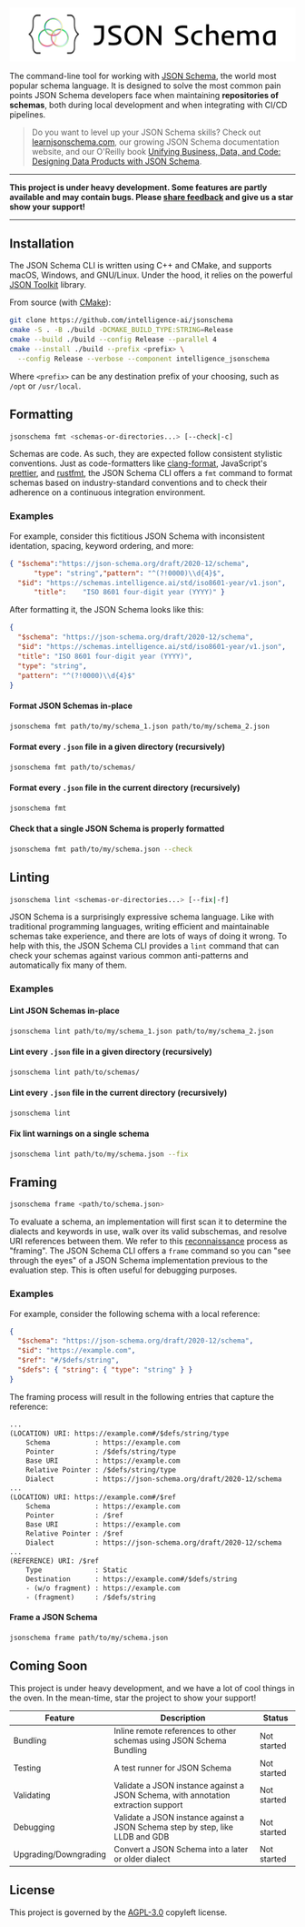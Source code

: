 ![JSON Schema](./assets/banner.png)

The command-line tool for working with [JSON Schema](https://json-schema.org),
the world most popular schema language. It is designed to solve the most common
pain points JSON Schema developers face when maintaining **repositories of
schemas**, both during local development and when integrating with CI/CD
pipelines.

> Do you want to level up your JSON Schema skills? Check out
> [learnjsonschema.com](https://www.learnjsonschema.com), our growing JSON
> Schema documentation website, and our O'Reilly book [Unifying Business, Data,
> and Code: Designing Data Products with JSON
> Schema](https://www.oreilly.com/library/view/unifying-business-data/9781098144999/).

***

**This project is under heavy development. Some features are partly available
and may contain bugs. Please [share
feedback](https://github.com/Intelligence-AI/jsonschema/issues/new) and give us
a star show your support!**

***

Installation
------------

The JSON Schema CLI is written using C++ and CMake, and supports macOS, Windows,
and GNU/Linux. Under the hood, it relies on the powerful [JSON
Toolkit](https://github.com/sourcemeta/jsontoolkit) library.

From source (with [CMake](https://cmake.org/)):

```sh
git clone https://github.com/intelligence-ai/jsonschema
cmake -S . -B ./build -DCMAKE_BUILD_TYPE:STRING=Release
cmake --build ./build --config Release --parallel 4
cmake --install ./build --prefix <prefix> \
  --config Release --verbose --component intelligence_jsonschema
```

Where `<prefix>` can be any destination prefix of your choosing, such as `/opt`
or `/usr/local`.

Formatting
----------

```sh
jsonschema fmt <schemas-or-directories...> [--check|-c]
```

Schemas are code. As such, they are expected follow consistent stylistic
conventions.  Just as code-formatters like
[clang-format](https://clang.llvm.org/docs/ClangFormat.html), JavaScript's
[prettier](https://prettier.io/), and
[rustfmt](https://github.com/rust-lang/rustfmt), the JSON Schema CLI offers a
`fmt` command to format schemas based on industry-standard conventions and to
check their adherence on a continuous integration environment.

### Examples

For example, consider this fictitious JSON Schema with inconsistent identation,
spacing, keyword ordering, and more:

```json
{ "$schema":"https://json-schema.org/draft/2020-12/schema",
      "type": "string","pattern": "^(?!0000)\\d{4}$",
  "$id": "https://schemas.intelligence.ai/std/iso8601-year/v1.json",
      "title":    "ISO 8601 four-digit year (YYYY)" }
```

After formatting it, the JSON Schema looks like this:

```json
{
  "$schema": "https://json-schema.org/draft/2020-12/schema",
  "$id": "https://schemas.intelligence.ai/std/iso8601-year/v1.json",
  "title": "ISO 8601 four-digit year (YYYY)",
  "type": "string",
  "pattern": "^(?!0000)\\d{4}$"
}
```

#### Format JSON Schemas in-place

```sh
jsonschema fmt path/to/my/schema_1.json path/to/my/schema_2.json
```

#### Format every `.json` file in a given directory (recursively)

```sh
jsonschema fmt path/to/schemas/
```

#### Format every `.json` file in the current directory (recursively)

```sh
jsonschema fmt
```

#### Check that a single JSON Schema is properly formatted

```sh
jsonschema fmt path/to/my/schema.json --check
```

Linting
-------

```sh
jsonschema lint <schemas-or-directories...> [--fix|-f]
```

JSON Schema is a surprisingly expressive schema language. Like with traditional
programming languages, writing efficient and maintainable schemas take
experience, and there are lots of ways of doing it wrong. To help with this,
the JSON Schema CLI provides a `lint` command that can check your schemas
against various common anti-patterns and automatically fix many of them.

### Examples

#### Lint JSON Schemas in-place

```sh
jsonschema lint path/to/my/schema_1.json path/to/my/schema_2.json
```

#### Lint every `.json` file in a given directory (recursively)

```sh
jsonschema lint path/to/schemas/
```

#### Lint every `.json` file in the current directory (recursively)

```sh
jsonschema lint
```

#### Fix lint warnings on a single schema

```sh
jsonschema lint path/to/my/schema.json --fix
```

Framing
-------

```sh
jsonschema frame <path/to/schema.json>
```

To evaluate a schema, an implementation will first scan it to determine the
dialects and keywords in use, walk over its valid subschemas, and resolve URI
references between them. We refer to this
[reconnaissance](https://en.wikipedia.org/wiki/Reconnaissance) process as
"framing". The JSON Schema CLI offers a `frame` command so you can "see through
the eyes" of a JSON Schema implementation previous to the evaluation step. This
is often useful for debugging purposes.

### Examples

For example, consider the following schema with a local reference:

```json
{
  "$schema": "https://json-schema.org/draft/2020-12/schema",
  "$id": "https://example.com",
  "$ref": "#/$defs/string",
  "$defs": { "string": { "type": "string" } }
}
```

The framing process will result in the following entries that capture the
reference:

```
...
(LOCATION) URI: https://example.com#/$defs/string/type
    Schema           : https://example.com
    Pointer          : /$defs/string/type
    Base URI         : https://example.com
    Relative Pointer : /$defs/string/type
    Dialect          : https://json-schema.org/draft/2020-12/schema
...
(LOCATION) URI: https://example.com#/$ref
    Schema           : https://example.com
    Pointer          : /$ref
    Base URI         : https://example.com
    Relative Pointer : /$ref
    Dialect          : https://json-schema.org/draft/2020-12/schema
...
(REFERENCE) URI: /$ref
    Type             : Static
    Destination      : https://example.com#/$defs/string
    - (w/o fragment) : https://example.com
    - (fragment)     : /$defs/string
```

#### Frame a JSON Schema

```sh
jsonschema frame path/to/my/schema.json
```

Coming Soon
-----------

This project is under heavy development, and we have a lot of cool things in
the oven. In the mean-time, star the project to show your support!

| Feature               | Description                                                                        | Status      |
|-----------------------|------------------------------------------------------------------------------------|-------------|
| Bundling              | Inline remote references to other schemas using JSON Schema Bundling               | Not started |
| Testing               | A test runner for JSON Schema                                                      | Not started |
| Validating            | Validate a JSON instance against a JSON Schema, with annotation extraction support | Not started |
| Debugging             | Validate a JSON instance against a JSON Schema step by step, like LLDB and GDB     | Not started |
| Upgrading/Downgrading | Convert a JSON Schema into a later or older dialect                                | Not started |

License
-------

This project is governed by the [AGPL-3.0](./LICENSE) copyleft license.
